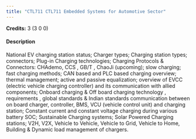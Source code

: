```yaml
---
title: "CTL711 CTL711 Embedded Systems for Automotive Sector"
---
```

**Credits:** 3 (3 0 0)

#### Description
National EV charging station status; Charger types; Charging station types; connectors; Plug-in Charging technologies; Charging Protocols & Connectors: CHAdemo, CCS , GB/T , ChaoJi (upcoming); slow charging; fast charging methods; CAN based and PLC based charging overview; thermal management; active and passive equalization; overview of EVCC (electric vehicle charging controller) and its communication with allied components; Onboard charging & Off board charging technology , requirements , global standards & Indian standards communication between on board charger, controller, BMS, VCU (vehicle control unit) and charging station; Constant current and constant voltage charging during various battery SOC; Sustainable Charging systems; Solar Powered Charging stations; V2H, V2X, Vehicle to Vehicle, Vehicle to Grid, Vehicle to Home, Building & Dynamic load management of chargers.